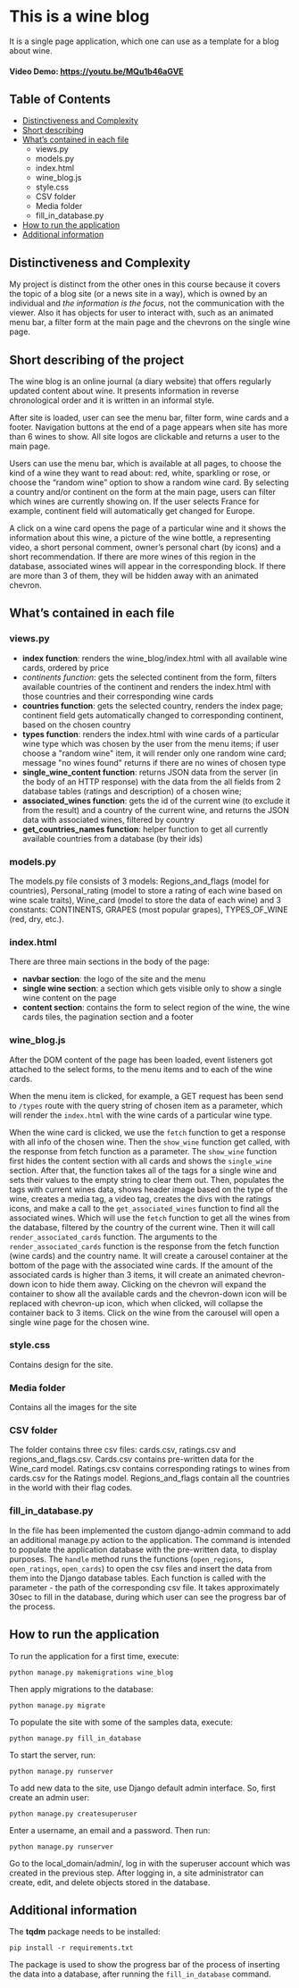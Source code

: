 # This is a wine blog 
It is a single page application, which one can use as a template for a blog about wine.
#### Video Demo:  <https://youtu.be/MQu1b46aGVE>
## Table of Contents
* [Distinctiveness and Complexity](#distinctiveness-and-complexity)
* [Short describing](#short-describing-of-the-project)
* [What’s contained in each file](#what’s-contained-in-each-file)
    * views.py
    * models.py
    * index.html
    * wine_blog.js
    * style.css
    * CSV folder
    * Media folder
    * fill_in_database.py
* [How to run the application](#how-to-run-the-application)
* [Additional information](#additional-information)

## Distinctiveness and Complexity
My project is distinct from the other ones in this course because it covers the topic of a blog site (or a news site in a way), 
which is owned by an individual and *the information is the focus*, not the communication with the viewer. 
Also it has objects for user to interact with, such as an animated menu bar, a filter form at the main page and the chevrons on the single wine page. 

## Short describing of the project
The wine blog is an online journal (a diary website) that offers regularly updated content about wine. 
It presents information in reverse chronological order and it is written in an informal style.

After site is loaded, user can see the menu bar, filter form, wine cards and a footer.
Navigation buttons at the end of a page appears when site has more than 6 wines to show. All site logos are clickable and returns a user to the main page.

Users can use the menu bar, which is available at all pages, to choose the kind of a wine they want to read about: red, white, sparkling or rose, 
or choose the “random wine” option to show a random wine card.
By selecting a country and/or continent on the form at the main page, users can filter which wines are currently showing on. 
If the user selects France for example, continent field will automatically get changed for Europe.

A click on a wine card opens the page of a particular wine and it shows the information about this wine, 
a picture of the wine bottle, a representing video, a short personal comment, owner’s personal chart (by icons) and a short recommendation. 
If there are more wines of this region in the database, associated wines will appear in the corresponding block. 
If there are more than 3 of them, they will be hidden away with an animated chevron.

## What’s contained in each file
 ### views.py
 - **index function**: renders the wine_blog/index.html with all available wine cards, ordered by price
 - *continents function*: gets the selected continent from the form, filters available countries of the continent and renders the index.html with those countries and their corresponding wine cards
 - **countries function**: gets the selected country, renders the index page; continent field gets automatically changed to corresponding continent, based on the chosen country
 - **types function**: renders the index.html with wine cards of a particular wine type which was chosen by the user from the menu items; if user choose a "random wine" item,
it will render only one random wine card; message "no wines found" returns if there are no wines of chosen type
 - **single_wine_content function**: returns JSON data from the server (in the body of an HTTP response) with the data from the all fields from 2 database tables (ratings and description) of a chosen wine; 
 - **associated_wines function**: gets the id of the current wine (to exclude it from the result) and a country of the current wine, and returns the JSON data with associated wines, filtered by country
 - **get_countries_names function**: helper function to get all currently available countries from a database (by their ids)

### models.py
The models.py file consists of 3 models: 
Regions_and_flags (model for countries), 
Personal_rating (model to store a rating of each wine based on wine scale traits), 
Wine_card (model to store the data of each wine) 
and 3 constants: CONTINENTS, GRAPES (most popular grapes), TYPES_OF_WINE (red, dry, etc.).

### index.html
There are three main sections in the body of the page:
- **navbar section**: the logo of the site and the menu 
- **single wine section**: a section which gets visible only to show a single wine content on the page
- **content section**: contains the form to select region of the wine, the wine cards tiles, the pagination section and a footer

### wine_blog.js
After the DOM content of the page has been loaded, event listeners got attached to the select forms, to the menu items and to each of the wine cards.

When the menu item is clicked, for example, a GET request has been send to `/types` route with the query string of chosen item as a parameter, 
which will render the `index.html` with the wine cards of a particular wine type. 

When the wine card is clicked, we use the `fetch` function to get a response with all info of the chosen wine. 
Then the `show_wine` function get called, with the response from fetch function as a parameter. 
The `show_wine` function first hides the content section with all cards and shows the `single_wine` section. 
After that, the function takes all of the tags for a single wine and sets their values to the empty string to clear them out. 
Then, populates the tags with current wines data, shows header image based on the type of the wine, creates a media tag, a video tag, 
creates the divs with the ratings icons, and make a call to the `get_associated_wines` function to find all the associated wines. 
Which will use the `fetch` function to get all the wines from the database, filtered by the country of the current wine. Then it will call `render_associated_cards` function. 
The arguments to the `render_associated_cards` function is the response from the fetch function (wine cards) and the country name. 
It will create a carousel container at the bottom of the page with the associated wine cards. 
If the amount of the associated cards is higher than 3 items, it will create an animated chevron-down icon to hide them away. 
Clicking on the chevron will expand the container to show all the available cards and the chevron-down icon will be replaced with chevron-up icon, 
which when clicked, will collapse the container back to 3 items. 
Click on the wine from the carousel will open a single wine page for the chosen wine.

### style.css
Contains design for the site.

### Media folder
Contains all the images for the site

### CSV folder
The folder contains three csv files: cards.csv, ratings.csv and regions_and_flags.csv. 
Cards.csv contains pre-written data for the Wine_card model.
Ratings.csv contains corresponding ratings to wines from cards.csv for the Ratings model.
Regions_and_flags contain all the countries in the world with their flag codes.

### fill_in_database.py
In the file has been implemented the custom django-admin command to add an additional manage.py action to the application. 
The command is intended to populate the application database with the pre-written data, to display purposes.
The `handle` method runs the functions (`open_regions`, `open_ratings`, `open_cards`) to open the csv files and insert the data from them into the Django database tables. 
Each function is called with the parameter - the path of the corresponding csv file.
It takes approximately 30sec to fill in the database, during which user can see the progress bar of the process.

## How to run the application
To run the application for a first time, execute:
```
python manage.py makemigrations wine_blog
``` 
Then apply migrations to the database:
```
python manage.py migrate
```
To populate the site with some of the samples data, execute: 
```
python manage.py fill_in_database
```
To start the server, run:
```
python manage.py runserver
```
To add new data to the site, use Django default admin interface. So, first create an admin user:
```
python manage.py createsuperuser
```
Enter a username, an email and a password. Then run:
```
python manage.py runserver
```
Go to the local_domain/admin/, log in with the superuser account which was created in the previous step.
After logging in, a site administrator can create, edit, and delete objects stored in the database.

## Additional information
The **tqdm** package needs to be installed:
```
pip install -r requirements.txt
```
The package is used to show the progress bar of the process of inserting the data into a database, after running the `fill_in_database` command.